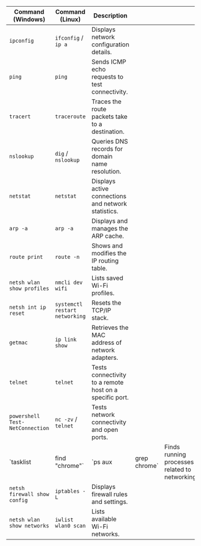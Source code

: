 | Command (Windows)               | Command (Linux)                | Description                                             |              |                                                |
| ------------------------------- | ------------------------------ | ------------------------------------------------------- | ------------ | ---------------------------------------------- |
| `ipconfig`                      | `ifconfig` / `ip a`            | Displays network configuration details.                 |              |                                                |
| `ping`                          | `ping`                         | Sends ICMP echo requests to test connectivity.          |              |                                                |
| `tracert`                       | `traceroute`                   | Traces the route packets take to a destination.         |              |                                                |
| `nslookup`                      | `dig` / `nslookup`             | Queries DNS records for domain name resolution.         |              |                                                |
| `netstat`                       | `netstat`                      | Displays active connections and network statistics.     |              |                                                |
| `arp -a`                        | `arp -a`                       | Displays and manages the ARP cache.                     |              |                                                |
| `route print`                   | `route -n`                     | Shows and modifies the IP routing table.                |              |                                                |
| `netsh wlan show profiles`      | `nmcli dev wifi`               | Lists saved Wi-Fi profiles.                             |              |                                                |
| `netsh int ip reset`            | `systemctl restart networking` | Resets the TCP/IP stack.                                |              |                                                |
| `getmac`                        | `ip link show`                 | Retrieves the MAC address of network adapters.          |              |                                                |
| `telnet`                        | `telnet`                       | Tests connectivity to a remote host on a specific port. |              |                                                |
| `powershell Test-NetConnection` | `nc -zv` / `telnet`            | Tests network connectivity and open ports.              |              |                                                |
| `tasklist                       | find "chrome"`                 | `ps aux                                                 | grep chrome` | Finds running processes related to networking. |
| `netsh firewall show config`    | `iptables -L`                  | Displays firewall rules and settings.                   |              |                                                |
| `netsh wlan show networks`      | `iwlist wlan0 scan`            | Lists available Wi-Fi networks.                         |              |                                                |
